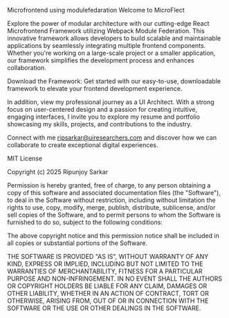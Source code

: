 Microfrontend using modulefedaration
Welcome to MicroFlect

Explore the power of modular architecture with our cutting-edge React Microfrontend Framework utilizing Webpack Module Federation. This innovative framework allows developers to build scalable and maintainable applications by seamlessly integrating multiple frontend components. Whether you're working on a large-scale project or a smaller application, our framework simplifies the development process and enhances collaboration.

Download the Framework:
Get started with our easy-to-use, downloadable framework to elevate your frontend development experience. 

In addition, view my professional journey as a UI Architect. With a strong focus on user-centered design and a passion for creating intuitive, engaging interfaces, I invite you to explore my resume and portfolio showcasing my skills, projects, and contributions to the industry.

Connect with me ripsarkar@uiresearchers.com and discover how we can collaborate to create exceptional digital experiences.

MIT License

Copyright (c) 2025 Ripunjoy Sarkar

Permission is hereby granted, free of charge, to any person obtaining a copy
of this software and associated documentation files (the "Software"), to deal
in the Software without restriction, including without limitation the rights
to use, copy, modify, merge, publish, distribute, sublicense, and/or sell
copies of the Software, and to permit persons to whom the Software is
furnished to do so, subject to the following conditions:

The above copyright notice and this permission notice shall be included in all
copies or substantial portions of the Software.

THE SOFTWARE IS PROVIDED "AS IS", WITHOUT WARRANTY OF ANY KIND, EXPRESS OR
IMPLIED, INCLUDING BUT NOT LIMITED TO THE WARRANTIES OF MERCHANTABILITY,
FITNESS FOR A PARTICULAR PURPOSE AND NON-INFRINGEMENT. IN NO EVENT SHALL THE
AUTHORS OR COPYRIGHT HOLDERS BE LIABLE FOR ANY CLAIM, DAMAGES OR OTHER
LIABILITY, WHETHER IN AN ACTION OF CONTRACT, TORT OR OTHERWISE, ARISING FROM,
OUT OF OR IN CONNECTION WITH THE SOFTWARE OR THE USE OR OTHER DEALINGS IN THE
SOFTWARE.
